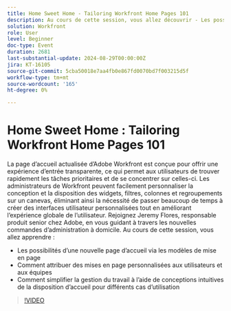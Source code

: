 ```yaml
---
title: Home Sweet Home - Tailoring Workfront Home Pages 101
description: Au cours de cette session, vous allez découvrir - Les possibilités de la nouvelle page d’accueil par le biais des modèles de mise en page Comment affecter des mises en page personnalisées aux utilisateurs et aux équipes Comment simplifier la gestion du travail avec des conceptions intuitives de la disposition d’accueil pour différents cas d’utilisation
solution: Workfront
role: User
level: Beginner
doc-type: Event
duration: 2681
last-substantial-update: 2024-08-29T00:00:00Z
jira: KT-16105
source-git-commit: 5cba50018e7aa4fb0e867fd0070bd7f003215d5f
workflow-type: tm+mt
source-wordcount: '165'
ht-degree: 0%

---
```



# Home Sweet Home : Tailoring Workfront Home Pages 101

La page d’accueil actualisée d’Adobe Workfront est conçue pour offrir une expérience d’entrée transparente, ce qui permet aux utilisateurs de trouver rapidement les tâches prioritaires et de se concentrer sur celles-ci. Les administrateurs de Workfront peuvent facilement personnaliser la conception et la disposition des widgets, filtres, colonnes et regroupements sur un canevas, éliminant ainsi la nécessité de passer beaucoup de temps à créer des interfaces utilisateur personnalisées tout en améliorant l’expérience globale de l’utilisateur. Rejoignez Jeremy Flores, responsable produit senior chez Adobe, en vous guidant à travers les nouvelles commandes d’administration à domicile. Au cours de cette session, vous allez apprendre :

* Les possibilités d’une nouvelle page d’accueil via les modèles de mise en page
* Comment attribuer des mises en page personnalisées aux utilisateurs et aux équipes
* Comment simplifier la gestion du travail à l’aide de conceptions intuitives de la disposition d’accueil pour différents cas d’utilisation

>[!VIDEO](https://video.tv.adobe.com/v/3433220/?learn=on)

